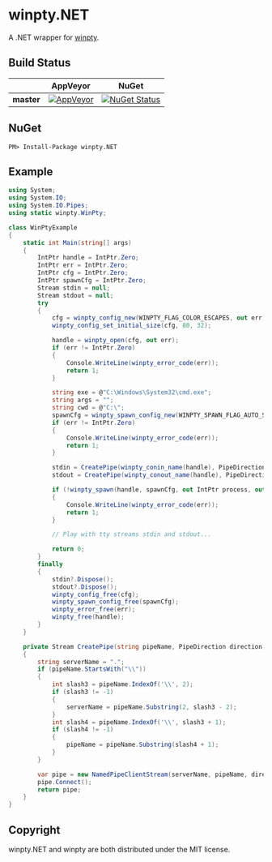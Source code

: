 # winpty.NET
A .NET wrapper for [winpty](https://github.com/rprichard/winpty).

## Build Status
|             | AppVeyor | NuGet |
|-------------|----------|-------|
| **master**  | [![AppVeyor](https://ci.appveyor.com/api/projects/status/g0m338d3u33o9gox/branch/master?svg=true)](https://ci.appveyor.com/project/IntelOrca/winpty-net) | [![NuGet Status](https://img.shields.io/nuget/v/winpty.NET.svg?style=flat)](https://www.nuget.org/packages/winpty.NET/) |

## NuGet

    PM> Install-Package winpty.NET

## Example
```csharp
using System;
using System.IO;
using System.IO.Pipes;
using static winpty.WinPty;

class WinPtyExample
{
    static int Main(string[] args)
    {
        IntPtr handle = IntPtr.Zero;
        IntPtr err = IntPtr.Zero;
        IntPtr cfg = IntPtr.Zero;
        IntPtr spawnCfg = IntPtr.Zero;
        Stream stdin = null;
        Stream stdout = null;
        try
        {
            cfg = winpty_config_new(WINPTY_FLAG_COLOR_ESCAPES, out err);
            winpty_config_set_initial_size(cfg, 80, 32);

            handle = winpty_open(cfg, out err);
            if (err != IntPtr.Zero)
            {
                Console.WriteLine(winpty_error_code(err));
                return 1;
            }

            string exe = @"C:\Windows\System32\cmd.exe";
            string args = "";
            string cwd = @"C:\";
            spawnCfg = winpty_spawn_config_new(WINPTY_SPAWN_FLAG_AUTO_SHUTDOWN, exe, args, cwd, null, out err);
            if (err != IntPtr.Zero)
            {
                Console.WriteLine(winpty_error_code(err));
                return 1;
            }

            stdin = CreatePipe(winpty_conin_name(handle), PipeDirection.Out);
            stdout = CreatePipe(winpty_conout_name(handle), PipeDirection.In);

            if (!winpty_spawn(handle, spawnCfg, out IntPtr process, out IntPtr thread, out int procError, out err))
            {
                Console.WriteLine(winpty_error_code(err));
                return 1;
            }

            // Play with tty streams stdin and stdout...

            return 0;
        }
        finally
        {
            stdin?.Dispose();
            stdout?.Dispose();
            winpty_config_free(cfg);
            winpty_spawn_config_free(spawnCfg);
            winpty_error_free(err);
            winpty_free(handle);
        }
    }

    private Stream CreatePipe(string pipeName, PipeDirection direction)
    {
        string serverName = ".";
        if (pipeName.StartsWith("\\"))
        {
            int slash3 = pipeName.IndexOf('\\', 2);
            if (slash3 != -1)
            {
                serverName = pipeName.Substring(2, slash3 - 2);
            }
            int slash4 = pipeName.IndexOf('\\', slash3 + 1);
            if (slash4 != -1)
            {
                pipeName = pipeName.Substring(slash4 + 1);
            }
        }

        var pipe = new NamedPipeClientStream(serverName, pipeName, direction);
        pipe.Connect();
        return pipe;
    }
}
```

## Copyright
winpty.NET and winpty are both distributed under the MIT license.
